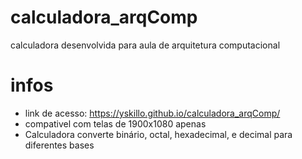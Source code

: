 # calculadora_arqComp
calculadora desenvolvida para  aula de arquitetura computacional

# infos
- link de acesso: https://yskillo.github.io/calculadora_arqComp/
- compativel com telas de 1900x1080 apenas
- Calculadora converte binário, octal, hexadecimal, e decimal para diferentes bases

